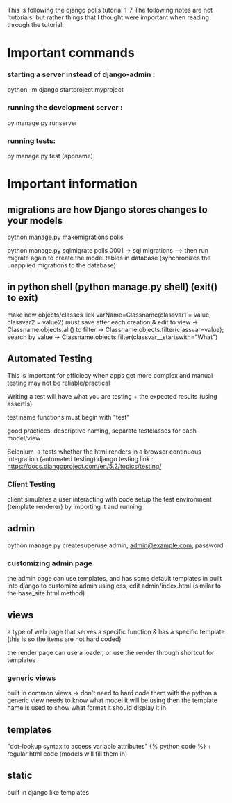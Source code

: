 This is following the django polls tutorial 1-7
The following notes are not 'tutorials' but rather things that I thought were important when reading through the tutorial.

# Important commands

### starting a server instead of django-admin :

python -m django startproject myproject

### running the development server :

py manage.py runserver

### running tests:

py manage.py test (appname)

# Important information

## migrations are how Django stores changes to your models

python manage.py makemigrations polls

python manage.py sqlmigrate polls 0001 -> sql migrations
--> then run migrate again to create the model tables in database (synchronizes the unapplied migrations to the database)

## in python shell (python manage.py shell) (exit() to exit)

make new objects/classes liek varName=Classname(classvar1 = value, classvar2 = value2)
must save after each creation & edit
to view -> Classname.objects.all()
to filter -> Classname.objects.filter(classvar=value);
search by value -> Classname.objects.filter(classvar\_\_startswith="What")

## Automated Testing

This is important for efficiecy when apps get more complex and manual testing may not be reliable/practical

Writing a test will have what you are testing + the expected results (using assertIs)

test name functions must begin with "test"

good practices: descriptive naming, separate testclasses for each model/view

Selenium -> tests whether the html renders in a browser
continuous integration (automated testing)
django testing link : https://docs.djangoproject.com/en/5.2/topics/testing/

### Client Testing

client simulates a user interacting with code
setup the test environment (template renderer) by importing it and running

## admin

python manage.py createsuperuse
admin, admin@example.com, password

### customizing admin page

the admin page can use templates, and has some default templates in built into django
to customize admin using css, edit admin/index.html (similar to the base_site.html method)

## views

a type of web page that serves a specific function & has a specific template (this is so the items are not hard coded)

the render page can use a loader, or use the render through shortcut for templates

### generic views

built in common views -> don't need to hard code them with the python
a generic view needs to know what model it will be using
then the template name is used to show what format it should display it in

## templates

"dot-lookup syntax to access variable attributes"
{%  python code %} + regular html code (models will fill them in)

## static

built in django like templates
